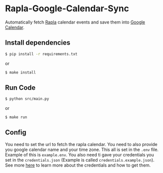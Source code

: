 # Rapla-Google-Calendar-Sync

Automatically fetch [Rapla](https://rapla.org/) calendar events and save them into [Google Calendar](https://calendar.google.com/).  

## Install dependencies
```bash
$ pip install -r requirements.txt
```

or 
```bash
$ make install
```


## Run Code
```bash
$ python src/main.py
```

or 
```bash
$ make run
```

## Config
You need to set the url to fetch the rapla calendar. You need to also provide you google calendar name and your time zone. This all is set in the ``.env`` file. Example of this is ``example.env``.
You also need ti gave your credentials you set in the ``credentials.json`` (Example is called ``credentials.example.json``). See more [here](https://www.youtube.com/watch?v=B2E82UPUnOY&) to learn more about the credentials and how to get them. 